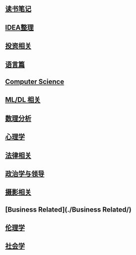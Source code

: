 ## [读书笔记](./读书笔记/) 

## [IDEA整理](./IDEA整理/)  

## [投资相关](./投资相关/) 

## [语言篇](./语言篇/) 

## [Computer Science](./CS相关/) 

## [ML/DL 相关](./ML&DL/) 

## [数理分析](./数理分析/) 

## [心理学](./心理学/) 

## [法律相关](./法律/) 

## [政治学与领导](./政治学与领导/) 

## [摄影相关](./摄影/) 

## [Business Related](./Business Related/) 

## [伦理学](./伦理学/) 

## [社会学](./社会学/) 
